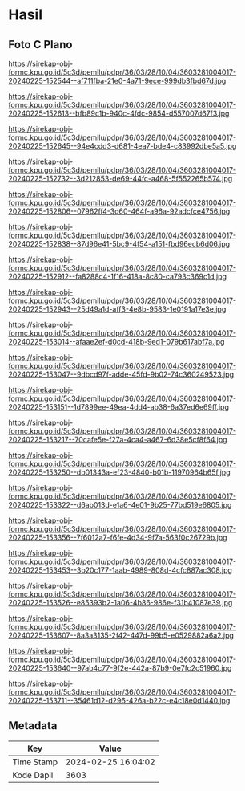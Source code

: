 # Hasil

## Foto C Plano

https://sirekap-obj-formc.kpu.go.id/5c3d/pemilu/pdpr/36/03/28/10/04/3603281004017-20240225-152544--af711fba-21e0-4a71-9ece-999db3fbd67d.jpg

https://sirekap-obj-formc.kpu.go.id/5c3d/pemilu/pdpr/36/03/28/10/04/3603281004017-20240225-152613--bfb89c1b-940c-4fdc-9854-d557007d67f3.jpg

https://sirekap-obj-formc.kpu.go.id/5c3d/pemilu/pdpr/36/03/28/10/04/3603281004017-20240225-152645--94e4cdd3-d681-4ea7-bde4-c83992dbe5a5.jpg

https://sirekap-obj-formc.kpu.go.id/5c3d/pemilu/pdpr/36/03/28/10/04/3603281004017-20240225-152732--3d212853-de69-44fc-a468-5f552265b574.jpg

https://sirekap-obj-formc.kpu.go.id/5c3d/pemilu/pdpr/36/03/28/10/04/3603281004017-20240225-152806--07962ff4-3d60-464f-a96a-92adcfce4756.jpg

https://sirekap-obj-formc.kpu.go.id/5c3d/pemilu/pdpr/36/03/28/10/04/3603281004017-20240225-152838--87d96e41-5bc9-4f54-a151-fbd96ecb6d06.jpg

https://sirekap-obj-formc.kpu.go.id/5c3d/pemilu/pdpr/36/03/28/10/04/3603281004017-20240225-152912--fa8288c4-1f16-418a-8c80-ca793c369c1d.jpg

https://sirekap-obj-formc.kpu.go.id/5c3d/pemilu/pdpr/36/03/28/10/04/3603281004017-20240225-152943--25d49a1d-aff3-4e8b-9583-1e0191a17e3e.jpg

https://sirekap-obj-formc.kpu.go.id/5c3d/pemilu/pdpr/36/03/28/10/04/3603281004017-20240225-153014--afaae2ef-d0cd-418b-9ed1-079b617abf7a.jpg

https://sirekap-obj-formc.kpu.go.id/5c3d/pemilu/pdpr/36/03/28/10/04/3603281004017-20240225-153047--9dbcd97f-adde-45fd-9b02-74c360249523.jpg

https://sirekap-obj-formc.kpu.go.id/5c3d/pemilu/pdpr/36/03/28/10/04/3603281004017-20240225-153151--1d7899ee-49ea-4dd4-ab38-6a37ed6e69ff.jpg

https://sirekap-obj-formc.kpu.go.id/5c3d/pemilu/pdpr/36/03/28/10/04/3603281004017-20240225-153217--70cafe5e-f27a-4ca4-a467-6d38e5cf8f64.jpg

https://sirekap-obj-formc.kpu.go.id/5c3d/pemilu/pdpr/36/03/28/10/04/3603281004017-20240225-153250--db01343a-ef23-4840-b01b-11970964b65f.jpg

https://sirekap-obj-formc.kpu.go.id/5c3d/pemilu/pdpr/36/03/28/10/04/3603281004017-20240225-153322--d6ab013d-e1a6-4e01-9b25-77bd519e6805.jpg

https://sirekap-obj-formc.kpu.go.id/5c3d/pemilu/pdpr/36/03/28/10/04/3603281004017-20240225-153356--7f6012a7-f6fe-4d34-9f7a-563f0c26729b.jpg

https://sirekap-obj-formc.kpu.go.id/5c3d/pemilu/pdpr/36/03/28/10/04/3603281004017-20240225-153453--3b20c177-1aab-4989-808d-4cfc887ac308.jpg

https://sirekap-obj-formc.kpu.go.id/5c3d/pemilu/pdpr/36/03/28/10/04/3603281004017-20240225-153526--e85393b2-1a06-4b86-986e-f31b41087e39.jpg

https://sirekap-obj-formc.kpu.go.id/5c3d/pemilu/pdpr/36/03/28/10/04/3603281004017-20240225-153607--8a3a3135-2f42-447d-99b5-e0529882a6a2.jpg

https://sirekap-obj-formc.kpu.go.id/5c3d/pemilu/pdpr/36/03/28/10/04/3603281004017-20240225-153640--97ab4c77-9f2e-442a-87b9-0e7fc2c51960.jpg

https://sirekap-obj-formc.kpu.go.id/5c3d/pemilu/pdpr/36/03/28/10/04/3603281004017-20240225-153711--35461d12-d296-426a-b22c-e4c18e0d1440.jpg


## Metadata

| Key        | Value               |
| ---------- | ------------------- |
| Time Stamp | 2024-02-25 16:04:02 |
| Kode Dapil | 3603                |



